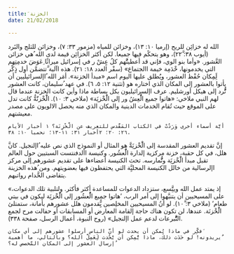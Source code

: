 ```yaml
---
title: َالخزنة
date: 21/02/2018

---
```



الله له خزائِن للريح (إرميا ١۰: ١٣)، وخزائن للمياه (مزمور ٣٣: ٧)، وخزائن للثلج والبََرد (أيوب ٣۸: ۲۲َّ)، وهو يتحكًم فيها جميعا. لكن أكثر الخزائِن قيمة لدى الله ُهي خزائن العَّشور. «وأما بنو الوي، فإني قد أعطيتَُّهم كلُ عٍشْ ر في إسرائيل ميراثًا ِعَوَضَ خدمِتِهم التي يخدمونها، خْدَمِة خيمة االجتماع» (سفْر العدد ١۸: ۲١). هذه اآلية َّتتضمَّن أوِل ذٍكْر لَِمِكان حُفْظ العشور، ويَُطلق عليها اليوم اسم «مبدأ الخزنة». أمَر الله ُاإلسرائيليين أن يأتوا بالعشور إلى المكان الذي اختاره هو (تثنية ١۲: ٥، ٦). في عهد ُسليمان، كانت العشور تُُّرد إلى هيكل أورشليم. عرف اإلسرائيليون بكل بساطة ماذا وأين كانت الخزنة عندما قال لهم النبي ملاخي: «هاتوا جميع الُْعِشُ ور إلى الَْخْزنَِة» (ملاخي ٣: ١۰). الَْخْزنَُةُّ كانت تدل على الموقع حيث تُقام الخدمات الدينية والمكان الذي منه يحصل الالويون على مصدر معيشتهم.

`أيََّة أسماء أخرى وَرَدُتْ في الكتاب المَقَّدس للتعريف عن الَْخْزِنَة؟ ١ أخبار الأيام ۲٦: ۲٠؛ ۲أخبار ٣١: ١١-١٣؛ نحميا ١٠: ٣۸.`

َّإنَّ تقديم العشور المقدسة إلى الَْخْزنَِةَّ هو المثال أو النموذج الذي نص عليه ُاإلنجيل. كان هلل، في كل حقبة، خزنة مركزية إلدارة الُْعشُور. وكنيسة األدفنتست السبتيين حول العالم تقبل مبدأ الَْخْزنَِة وتُُّمارسه. تحث الكنيسة أعضاءها على تقديم عشورهم ِإلى مركز اإلرسالية من خالل الكنيسة المحليَِّة التي يحتفظون فيها بعضويتهم. ومن ُهذه الخزينة يتقاضى الخَّدام رواتبهم.

«إذ يمتد عمل الله ويتَِّسع، ستزداد الدعوات للمساعدة أكثر فأكثر. ولتلبية تلك الدعوات، على المسيحيين أن يتنبَّهوا إلى أمر الرب، ’هاتوا جميع الُْعشُور إلى الَْخْزنَِة ليكون في بيتي طعام’ (ملاخي ٣: ١۰َّ). لو أنُ المسيحيين المخلِصين يُِّقدمون هلل عشورهم بأمانة، ستمتلئ الَْخْزنَة. عندها، لن تكون هناك حاجة إلقامة المعارض أو المسابقات أو حفالت مرح لجمع التَُّّبرعات لدعم عمل اإلنجيل» (روح النبوة، أعمال الرسل، صفحة ٣٣۸).

`فكِّر في ماذا يُِمكن أن يحدث لو أنَّ الناس أرسلوا عشورهم إلى أي مكان َيريدونه! لو حَدَث ذلك، ماذا يُْمِكن أن يَْحُدث لَِعَمِلَّ الله؟ وبالتالي، ما أهمية ُإرسال العشور إلى المكان المَّخصص له؟`